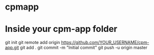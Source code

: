 # cpmapp
# Inside your cpm-app folder
git init
git remote add origin https://github.com/YOUR_USERNAME/cpm-app.git
git add .
git commit -m "Initial commit"
git push -u origin master
